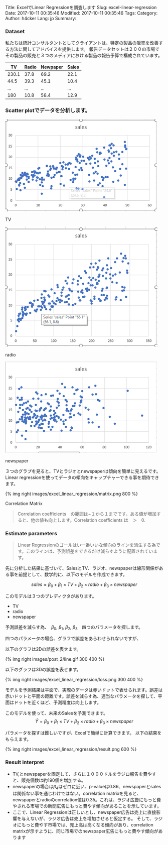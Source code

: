 Title: ExcelでLinear Regressionを調査します 
Slug: excel-linear-regression
Date: 2017-10-11 00:35:46
Modified: 2017-10-11 00:35:46
Tags: 
Category: 
Author: h4cker
Lang: jp
Summary:

### Dataset

私たちは統計コンサルタントとしてクライアントは、特定の製品の販売を改善する方法に関してアドバイスを提供します。
報告データセットは２００の市場でその製品の販売と３つのメディアにおける製品の報告予算で構成されています。


| TV            | Radio         | Newpaper    |Sales|
| ------------- |---------------|-------------|-----|
| 230.1         | 37.8          | 69.2        |22.1 |
| 44.5          | 39.3          | 45.1        |10.4 |
| ...           | ...           | ...         | ... |
| 180           | 10.8          | 58.4        |12.9 |


### Scatter plotでデータを分析します。

![TV](images/excel_linear_regression/TV.png)

TV

![radio](images/excel_linear_regression/radio.png)

radio

![newspaper](images/excel_linear_regression/newspaper.png)

newspaper

３つのグラプを見ると、TVとラジオとnewspaperは傾向を簡単に見えるです。Linear regressionを使ってデータの傾向をキャップチャーできる事を期待できます。

{% img right images/excel_linear_regression/matrix.png 800 %}

Correlation Matrix

> Correlation coefficients　の範囲は−１から１までです。ある値が増加すると、他の値も向上します。Correlation coefficients は　＞　0.



### Estimate parameters

> Linear Regressionのゴールはい一番いいな傾向のラインを派生する為です。このラインは、予測誤差をできるだけ減らすように配置されています。

先に分析した結果に基づいて、SalesとTV、ラジオ、newspaperは線形関係がある事を前提として、数学的に、以下のモデルを作成できます。

$$
sales \approx \beta_0 + \beta_1 \times TV + \beta_2 \times radio + \beta_3 \times newspaper
$$


このモデルは３つのプレディクタがあります。
* TV
* radio
* newspaper

予測誤差を減らす為、　$\beta_0$,  $\beta_1$, $\beta_2$, $\beta_3$　四つのパラメータを探します。

四つのパラメータの場合、グラフで誤差をあらわせられないですが、

以下のグラフは2Dの誤差を表せます。

{% img right images/post_2/line.gif 300 400 %}

以下のグラフは3Dの誤差を表せます。

{% img right images/excel_linear_regression/loss.png 300 400 %}

モデルを予測結果は平面で、実際のデータは赤いドットで表せられます。誤差は赤いドットと平面の距離です。誤差を減らす為、適当なパラメータを探して、平面はドットを近くほど、予測精度は向上します。


このモデルを使って、未来のSalesを予測できます。
$$
\hat{Y} = \beta_0 + \beta_1 \times TV + \beta_2 \times radio + \beta_3 \times newspaper
$$ 


パラメータを探すは難しいですが、Excelで簡単に計算できます。
以下の結果をもらえます。

{% img right images/excel_linear_regression/result.png 600 %}


### Result interpret


- TV,とnewspaperを固定して、さらに１０００ドルをラジロ報告を費やすと、販売個数は約190個を増加する。
- newspaperの場合は$\beta_4$はゼロに近い、p-valueは0.86、newspaperとsalesは関係ない事を通じわけではない。correlation matrixを見ると、newspaperとradioのcorrelation値は0.35。これは、ラジオ広告にもっと費やされる市場での新聞広告にもっと費やす傾向があることを示しています。
-  ここで、Linear Regressionは正しいとし、newspaper広告は売上に直接影響を与えないが、ラジオ広告は売上を増加させると仮定する。 そして、ラジオにもっと費やす市場では、売上高は高くなる傾向があり、correlation matrixが示すように、同じ市場でのnewspaper広告にもっと費やす傾向があります













